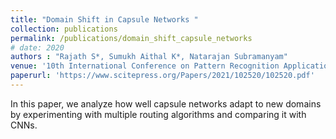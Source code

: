 ```yaml
---
title: "Domain Shift in Capsule Networks "
collection: publications
permalink: /publications/domain_shift_capsule_networks
# date: 2020
authors : "Rajath S*, Sumukh Aithal K*, Natarajan Subramanyam" 
venue: '10th International Conference on Pattern Recognition Applications and Methods (ICPRAM)'
paperurl: 'https://www.scitepress.org/Papers/2021/102520/102520.pdf'
---
```

In this paper, we analyze how well capsule networks adapt to new domains by experimenting with
multiple routing algorithms and comparing it with CNNs.
